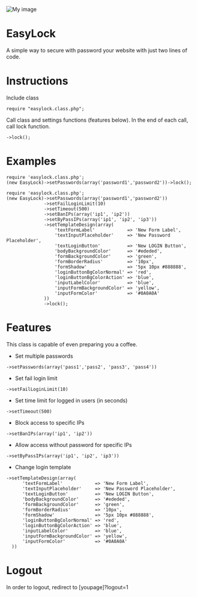 ![My image](https://thodorisit.github.io/EasyLock/img/easyLock.png)
# EasyLock
 A simple way to secure with password your website with just two lines of code.

# Instructions

Include class
```
require "easylock.class.php";
```
Call class and settings functions (features below). In the end of each call, call lock function.
```
->lock();
```
# Examples
```
require 'easylock.class.php';
(new EasyLock)->setPasswords(array('password1','password2'))->lock();
```
```
require 'easylock.class.php';
(new EasyLock)->setPasswords(array('password1','password2'))
              ->setFailLoginLimit(10)
              ->setTimeout(500)
              ->setBanIPs(array('ip1', 'ip2'))
              ->setByPassIPs(array('ip1', 'ip2', 'ip3'))
              ->setTemplateDesign(array(
                  'textFormLabel'            => 'New Form Label',
                  'textInputPlaceholder'     => 'New Password Placeholder',
                  'textLoginButton'          => 'New LOGIN Button',
                  'bodyBackgroundColor'      => '#ededed',
                  'formBackgroundColor'      => 'green',
                  'formBorderRadius'         => '10px',
                  'formShadow'               => '5px 10px #888888',
                  'loginButtonBgColorNormal' => 'red',
                  'loginButtonBgColorAction' => 'blue',
                  'inputLabelColor'          => 'blue',
                  'inputFormBackgroundColor' => 'yellow',
                  'inputFormColor'           => '#0A0A0A'
              ))
              ->lock();
```

# Features
This class is capable of even preparing you a coffee.
- Set multiple passwords
```
->setPasswords(array('pass1','pass2', 'pass3', 'pass4'))
```
- Set fail login limit
```
->setFailLoginLimit(10)
```
- Set time limit for logged in users (in seconds)
```
->setTimeout(500)
```
- Block access to specific IPs
```
->setBanIPs(array('ip1', 'ip2'))
```
- Allow access without password for specific IPs
```
->setByPassIPs(array('ip1', 'ip2', 'ip3'))
```
- Change login template
```
->setTemplateDesign(array(
      'textFormLabel'            => 'New Form Label',
      'textInputPlaceholder'     => 'New Password Placeholder',
      'textLoginButton'          => 'New LOGIN Button',
      'bodyBackgroundColor'      => '#ededed',
      'formBackgroundColor'      => 'green',
      'formBorderRadius'         => '10px',
      'formShadow'               => '5px 10px #888888',
      'loginButtonBgColorNormal' => 'red',
      'loginButtonBgColorAction' => 'blue',
      'inputLabelColor'          => 'blue',
      'inputFormBackgroundColor' => 'yellow',
      'inputFormColor'           => '#0A0A0A'
  ))
```

# Logout
In order to logout, redirect to [youpage]?logout=1
